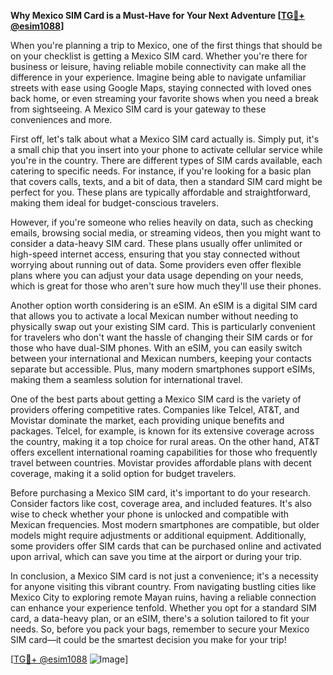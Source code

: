 **Why Mexico SIM Card is a Must-Have for Your Next Adventure [[TG💪+ @esim1088](https://t.me/s/esim1088)]**

When you're planning a trip to Mexico, one of the first things that should be on your checklist is getting a Mexico SIM card. Whether you're there for business or leisure, having reliable mobile connectivity can make all the difference in your experience. Imagine being able to navigate unfamiliar streets with ease using Google Maps, staying connected with loved ones back home, or even streaming your favorite shows when you need a break from sightseeing. A Mexico SIM card is your gateway to these conveniences and more.

First off, let's talk about what a Mexico SIM card actually is. Simply put, it's a small chip that you insert into your phone to activate cellular service while you're in the country. There are different types of SIM cards available, each catering to specific needs. For instance, if you're looking for a basic plan that covers calls, texts, and a bit of data, then a standard SIM card might be perfect for you. These plans are typically affordable and straightforward, making them ideal for budget-conscious travelers.

However, if you're someone who relies heavily on data, such as checking emails, browsing social media, or streaming videos, then you might want to consider a data-heavy SIM card. These plans usually offer unlimited or high-speed internet access, ensuring that you stay connected without worrying about running out of data. Some providers even offer flexible plans where you can adjust your data usage depending on your needs, which is great for those who aren't sure how much they'll use their phones.

Another option worth considering is an eSIM. An eSIM is a digital SIM card that allows you to activate a local Mexican number without needing to physically swap out your existing SIM card. This is particularly convenient for travelers who don't want the hassle of changing their SIM cards or for those who have dual-SIM phones. With an eSIM, you can easily switch between your international and Mexican numbers, keeping your contacts separate but accessible. Plus, many modern smartphones support eSIMs, making them a seamless solution for international travel.

One of the best parts about getting a Mexico SIM card is the variety of providers offering competitive rates. Companies like Telcel, AT&T, and Movistar dominate the market, each providing unique benefits and packages. Telcel, for example, is known for its extensive coverage across the country, making it a top choice for rural areas. On the other hand, AT&T offers excellent international roaming capabilities for those who frequently travel between countries. Movistar provides affordable plans with decent coverage, making it a solid option for budget travelers.

Before purchasing a Mexico SIM card, it's important to do your research. Consider factors like cost, coverage area, and included features. It's also wise to check whether your phone is unlocked and compatible with Mexican frequencies. Most modern smartphones are compatible, but older models might require adjustments or additional equipment. Additionally, some providers offer SIM cards that can be purchased online and activated upon arrival, which can save you time at the airport or during your trip.

In conclusion, a Mexico SIM card is not just a convenience; it's a necessity for anyone visiting this vibrant country. From navigating bustling cities like Mexico City to exploring remote Mayan ruins, having a reliable connection can enhance your experience tenfold. Whether you opt for a standard SIM card, a data-heavy plan, or an eSIM, there's a solution tailored to fit your needs. So, before you pack your bags, remember to secure your Mexico SIM card—it could be the smartest decision you make for your trip! 

[[TG💪+ @esim1088](https://t.me/s/esim1088) ![Image](https://i.postimg.cc/Y0z9fWf4/image.png)]